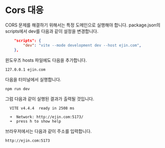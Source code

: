 # Cors 대응

CORS 문제를 해결하기 위해서는 특정 도메인으로 실행해야 합니다. 
package.json의 scripts에서 dev를 다음과 같이 설정을 변경합니다. 
```json
	"scripts": {
		"dev": "vite --mode development dev --host ejin.com",
	},
```

윈도우즈 hosts 파일에도 다음을 추가합니다. 
```shell
127.0.0.1 ejin.com
```
다음을 터미널에서 실행합니다. 
```shell
npm run dev 
```

그럼 다음과 같이 실행된 결과가 출력될 것입니다. 
```shell
  VITE v4.4.4  ready in 2508 ms

  ➜  Network: http://ejin.com:5173/
  ➜  press h to show help
```


브라우저에서는 다음과 같이 주소를 입력합니다. 
```shell
http://ejin.com:5173
```




